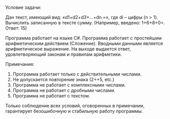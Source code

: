 Условие задачи:

Дан текст, имеющий вид: «d1+d2+d3+…+dn =», где di – цифры (n > 1). Вычислить записанную в тексте сумму. 
(Например, введено: 1+6+8+0=. Ответ: 15)

Программа работает на языке C#. Программа работает с простейшим арифметическим действием (Сложение). Вводными данными является арифметическое выражение. На выходе выдается ответ, удовлетворяющий законам и правилам арифметики.

Примечания:

  1. Программа работает только с действительными числами.
  2. Не допускается повторение знака (2++5, etc.)
  3. Программа не работает с комплексными числами.
  4. Программа не работает с дробными числами.
  5. Программа не работает с текстом.
  
Только соблюдение всех условий, оговоренных в примечании, гарантирует безошибочную и стабильную работу программы.
